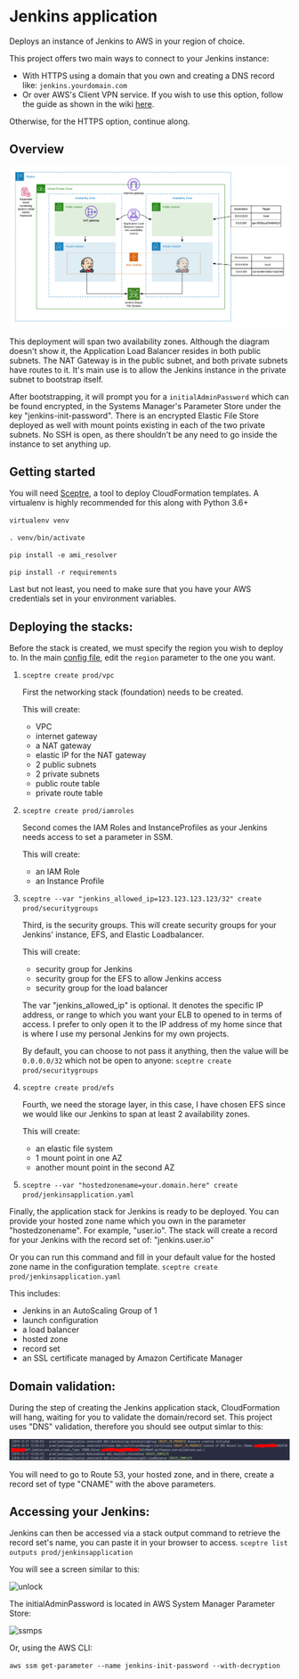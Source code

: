 # Jenkins application

Deploys an instance of Jenkins to AWS in your region of choice.

This project offers two main ways to connect to your Jenkins instance:

- With HTTPS using a domain that you own and creating a DNS record like:    ```jenkins.yourdomain.com```
- Or over AWS's Client VPN service.  If you wish to use this option, follow the guide as shown in the wiki [here](https://github.com/esn89/jenkins-ha-https/wiki/Client-VPN-setup).

Otherwise, for the HTTPS option, continue along.

## Overview

![Overview](https://github.com/esn89/cfn-jenkins/blob/master/images/highleveldesign.png "Overview")

This deployment will span two availability zones.  Although the diagram doesn't show it, the Application Load Balancer resides in both public subnets.
The NAT Gateway is in the public subnet, and both private subnets have routes to it.  It's main use is to allow the Jenkins instance in the private subnet
to bootstrap itself.

After bootstrapping, it will prompt you for a `initialAdminPassword` which can be found encrypted, in the Systems Manager's Parameter Store under the key "jenkins-init-password".
There is an encrypted Elastic File Store deployed as well with mount points existing in each of the two private subnets.
No SSH is open, as there shouldn't be any need to go inside the instance to set anything up.

## Getting started

You will need [Sceptre](https://github.com/Sceptre/sceptre), a tool to deploy CloudFormation templates.  A virtualenv is highly recommended for this along with Python 3.6+

`virtualenv venv`

`. venv/bin/activate`

`pip install -e ami_resolver`

`pip install -r requirements`

Last but not least, you need to make sure that you have your AWS credentials set in your environment variables.

## Deploying the stacks:

Before the stack is created, we must specify the region you wish to deploy to.
In the main [config file](config/config.yaml), edit the `region` parameter to the one you want.

1. `sceptre create prod/vpc`

   First the networking stack (foundation) needs to be created.

   This will create:
   - VPC
   - internet gateway
   - a NAT gateway
   - elastic IP for the NAT gateway
   - 2 public subnets
   - 2 private subnets
   - public route table
   - private route table


2. `sceptre create prod/iamroles`

   Second comes the IAM Roles and InstanceProfiles as your Jenkins needs access to
   set a parameter in SSM.

   This will create:
   - an IAM Role
   - an Instance Profile


3. `sceptre --var "jenkins_allowed_ip=123.123.123.123/32" create prod/securitygroups`

   Third, is the security groups.  This will create security groups for your Jenkins' instance, EFS, and Elastic Loadbalancer.

   This will create:
   - security group for Jenkins
   - security group for the EFS to allow Jenkins access
   - security group for the load balancer


   The var "jenkins_allowed_ip" is optional.  It denotes the specific IP address, or range to which you want
   your ELB to opened to in terms of access.  I prefer to only open it to the IP address of my home since that
   is where I use my personal Jenkins for my own projects.

   By default, you can choose to not pass it anything, then the value will be `0.0.0.0/32` which not be open to anyone:
   `sceptre create prod/securitygroups`


4. `sceptre create prod/efs`

   Fourth, we need the storage layer, in this case, I have chosen EFS since we would like our Jenkins to span at least 2 availability zones.

   This will create:
   - an elastic file system
   - 1 mount point in one AZ
   - another mount point in the second AZ


5.  `sceptre --var "hostedzonename=your.domain.here" create prod/jenkinsapplication.yaml`

   Finally, the application stack for Jenkins is ready to be deployed.
   You can provide your hosted zone name which you own in the parameter "hostedzonename".
   For example, "user.io".  The stack will create a record for your Jenkins with the record set of: "jenkins.user.io"

   Or you can run this command and fill in your default value for the hosted zone name in the configuration template.
   `sceptre create prod/jenkinsapplication.yaml`

   This includes:

   - Jenkins in an AutoScaling Group of 1
   - launch configuration
   - a load balancer
   - hosted zone
   - record set
   - an SSL certificate managed by Amazon Certificate Manager


## Domain validation:

During the step of creating the Jenkins application stack, CloudFormation will hang, waiting for you to validate the domain/record set.
This project uses "DNS" validation, therefore you should see output simlar to this:

![DNS Validation](https://github.com/esn89/cfn-jenkins/blob/master/images/dnsvalidation.png "DNS Validation")

You will need to go to Route 53, your hosted zone, and in there, create a record set of type "CNAME" with the above parameters.


## Accessing your Jenkins:

Jenkins can then be accessed via a stack output command to retrieve the record set's name, you can paste it in your browser to access.
```sceptre list outputs prod/jenkinsapplication```

You will see a screen similar to this:

![unlock](https://github.com/esn89/jenkins-ha-https/blob/master/images/unlockjenkins.png)

The initialAdminPassword is located in AWS System Manager Parameter Store:

![ssmps](https://github.com/esn89/jenkins-ha-https/blob/master/images/jenkinsinitpassword.png)

Or, using the AWS CLI:

```aws ssm get-parameter --name jenkins-init-password --with-decryption```
